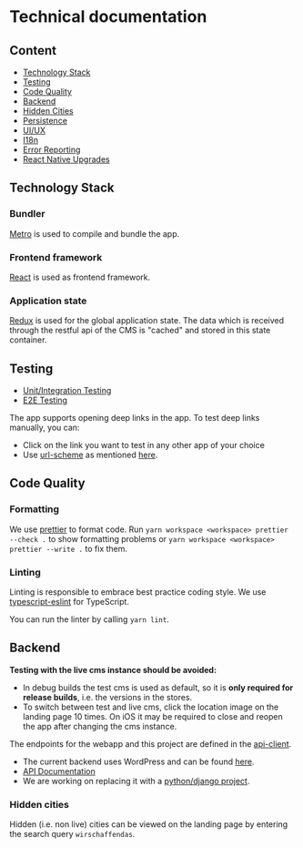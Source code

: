 # Technical documentation

## Content

- [Technology Stack](#technology-stack)
- [Testing](#testing)
- [Code Quality](#code-quality)
- [Backend](#backend)
- [Hidden Cities](#hidden-cities)
- [Persistence](persistence.md)
- [UI/UX](ui-ux.md)
- [I18n](i18n.md)
- [Error Reporting](error-reporting.md)
- [React Native Upgrades](react-native-upgrades.md)

## Technology Stack

### Bundler

[Metro](https://facebook.github.io/metro/) is used to compile and bundle the app.

### Frontend framework

[React](https://facebook.github.io/react/) is used as frontend framework.

### Application state

[Redux](http://redux.js.org/) is used for the global application state.
The data which is received through the restful api of the CMS is "cached" and stored in this state container.

## Testing

- [Unit/Integration Testing](testing.md)
- [E2E Testing](e2e-testing.md)

The app supports opening deep links in the app. To test deep links manually, you can:

- Click on the link you want to test in any other app of your choice
- Use [url-scheme](https://www.npmjs.com/package/uri-scheme) as mentioned [here](https://reactnavigation.org/docs/deep-linking/#test-deep-linking-on-ios).

## Code Quality

### Formatting

We use [prettier](https://prettier.io) to format code.
Run `yarn workspace <workspace> prettier --check .` to show formatting problems or `yarn workspace <workspace> prettier --write .` to fix them.

### Linting

Linting is responsible to embrace best practice coding style.
We use [typescript-eslint](https://github.com/typescript-eslint/typescript-eslint) for TypeScript.

You can run the linter by calling `yarn lint`.

## Backend

**Testing with the live cms instance should be avoided:**

- In debug builds the test cms is used as default, so it is **only required for release builds**, i.e. the versions in the stores.
- To switch between test and live cms, click the location image on the landing page 10 times.
  On iOS it may be required to close and reopen the app after changing the cms instance.

The endpoints for the webapp and this project are defined in the [api-client](../../api-client).

- The current backend uses WordPress and can be found [here](https://github.com/Integreat/cms).
- [API Documentation](https://github.com/Integreat/cms/wiki/REST-APIv3-Documentation)
- We are working on replacing it with a [python/django project](https://github.com/Integreat/cms-django).

### Hidden cities

Hidden (i.e. non live) cities can be viewed on the landing page by entering the search query `wirschaffendas`.
